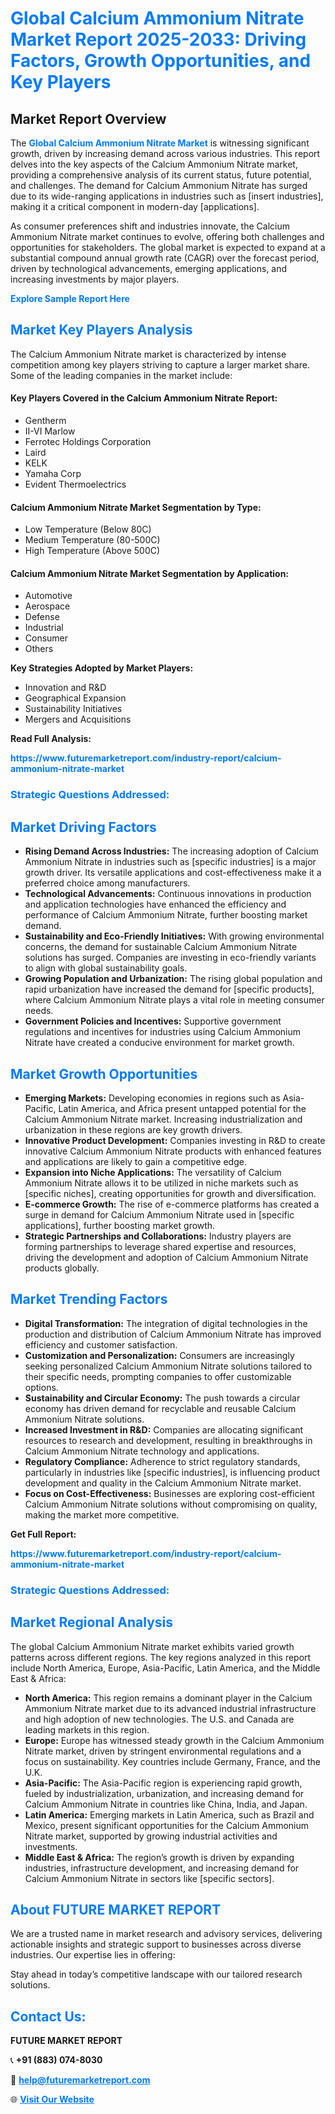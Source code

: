 <h1 style="color: #007BFF;">Global Calcium Ammonium Nitrate Market Report 2025-2033: Driving Factors, Growth Opportunities, and Key Players</h1>

<section id="overview">
<h2>Market Report Overview</h2>
<p>The <a href="https://www.futuremarketreport.com/industry-report/calcium-ammonium-nitrate-market" style="color: #007BFF; text-decoration: none;"><strong>Global Calcium Ammonium Nitrate Market</strong></a> is witnessing significant growth, driven by increasing demand across various industries. This report delves into the key aspects of the Calcium Ammonium Nitrate market, providing a comprehensive analysis of its current status, future potential, and challenges. The demand for Calcium Ammonium Nitrate has surged due to its wide-ranging applications in industries such as [insert industries], making it a critical component in modern-day [applications].</p>
<p>As consumer preferences shift and industries innovate, the Calcium Ammonium Nitrate market continues to evolve, offering both challenges and opportunities for stakeholders. The global market is expected to expand at a substantial compound annual growth rate (CAGR) over the forecast period, driven by technological advancements, emerging applications, and increasing investments by major players.</p>
</section>

<section id="overview">
<p><a href="https://www.futuremarketreport.com/request-sample/reportId=35883" style="color: #007BFF; text-decoration: none;"><strong>Explore Sample Report Here</strong></a></p>
</section>

<section id="key-players">
<h2 style="color: #007BFF;">Market Key Players Analysis</h2>
<p>The Calcium Ammonium Nitrate market is characterized by intense competition among key players striving to capture a larger market share. Some of the leading companies in the market include:</p>
<h4>Key Players Covered in the Calcium Ammonium Nitrate Report:</h4>
<ul><li>Gentherm</li><li>II-VI Marlow</li><li>Ferrotec Holdings Corporation</li><li>Laird</li><li>KELK</li><li>Yamaha Corp</li><li>Evident Thermoelectrics</li></ul>
<h4>Calcium Ammonium Nitrate Market Segmentation by Type:</h4>
<ul><li>Low Temperature (Below 80C)</li><li>Medium Temperature (80-500C)</li><li>High Temperature (Above 500C)</li></ul>

<h4>Calcium Ammonium Nitrate Market Segmentation by Application:</h4>
<ul><li>Automotive</li><li>Aerospace</li><li>Defense</li><li>Industrial</li><li>Consumer</li><li>Others</li></ul>
<p><strong>Key Strategies Adopted by Market Players:</strong></p>
<ul>
<li>Innovation and R&D</li>
<li>Geographical Expansion</li>
<li>Sustainability Initiatives</li>
<li>Mergers and Acquisitions</li>
</ul>
</section>

<section>
<p><strong>Read Full Analysis: </strong></p><a href="https://www.futuremarketreport.com/industry-report/calcium-ammonium-nitrate-market" style="color: #007BFF; text-decoration: none;"><strong>https://www.futuremarketreport.com/industry-report/calcium-ammonium-nitrate-market</strong></a>
<h3 style="color: #007BFF;">Strategic Questions Addressed:</h3>
</section>

<section id="driving-factors">
<h2 style="color: #007BFF;">Market Driving Factors</h2>
<ul>
<li><strong>Rising Demand Across Industries:</strong> The increasing adoption of Calcium Ammonium Nitrate in industries such as [specific industries] is a major growth driver. Its versatile applications and cost-effectiveness make it a preferred choice among manufacturers.</li>
<li><strong>Technological Advancements:</strong> Continuous innovations in production and application technologies have enhanced the efficiency and performance of Calcium Ammonium Nitrate, further boosting market demand.</li>
<li><strong>Sustainability and Eco-Friendly Initiatives:</strong> With growing environmental concerns, the demand for sustainable Calcium Ammonium Nitrate solutions has surged. Companies are investing in eco-friendly variants to align with global sustainability goals.</li>
<li><strong>Growing Population and Urbanization:</strong> The rising global population and rapid urbanization have increased the demand for [specific products], where Calcium Ammonium Nitrate plays a vital role in meeting consumer needs.</li>
<li><strong>Government Policies and Incentives:</strong> Supportive government regulations and incentives for industries using Calcium Ammonium Nitrate have created a conducive environment for market growth.</li>
</ul>
</section>

<section id="growth-opportunities">
<h2 style="color: #007BFF;">Market Growth Opportunities</h2>
<ul>
<li><strong>Emerging Markets:</strong> Developing economies in regions such as Asia-Pacific, Latin America, and Africa present untapped potential for the Calcium Ammonium Nitrate market. Increasing industrialization and urbanization in these regions are key growth drivers.</li>
<li><strong>Innovative Product Development:</strong> Companies investing in R&D to create innovative Calcium Ammonium Nitrate products with enhanced features and applications are likely to gain a competitive edge.</li>
<li><strong>Expansion into Niche Applications:</strong> The versatility of Calcium Ammonium Nitrate allows it to be utilized in niche markets such as [specific niches], creating opportunities for growth and diversification.</li>
<li><strong>E-commerce Growth:</strong> The rise of e-commerce platforms has created a surge in demand for Calcium Ammonium Nitrate used in [specific applications], further boosting market growth.</li>
<li><strong>Strategic Partnerships and Collaborations:</strong> Industry players are forming partnerships to leverage shared expertise and resources, driving the development and adoption of Calcium Ammonium Nitrate products globally.</li>
</ul>
</section>

<section id="trending-factors">
<h2 style="color: #007BFF;">Market Trending Factors</h2>
<ul>
<li><strong>Digital Transformation:</strong> The integration of digital technologies in the production and distribution of Calcium Ammonium Nitrate has improved efficiency and customer satisfaction.</li>
<li><strong>Customization and Personalization:</strong> Consumers are increasingly seeking personalized Calcium Ammonium Nitrate solutions tailored to their specific needs, prompting companies to offer customizable options.</li>
<li><strong>Sustainability and Circular Economy:</strong> The push towards a circular economy has driven demand for recyclable and reusable Calcium Ammonium Nitrate solutions.</li>
<li><strong>Increased Investment in R&D:</strong> Companies are allocating significant resources to research and development, resulting in breakthroughs in Calcium Ammonium Nitrate technology and applications.</li>
<li><strong>Regulatory Compliance:</strong> Adherence to strict regulatory standards, particularly in industries like [specific industries], is influencing product development and quality in the Calcium Ammonium Nitrate market.</li>
<li><strong>Focus on Cost-Effectiveness:</strong> Businesses are exploring cost-efficient Calcium Ammonium Nitrate solutions without compromising on quality, making the market more competitive.</li>
</ul>
</section>

<section>
<p><strong>Get Full Report: </strong></p><a href="https://www.futuremarketreport.com/industry-report/calcium-ammonium-nitrate-market" style="color: #007BFF; text-decoration: none;"><strong>https://www.futuremarketreport.com/industry-report/calcium-ammonium-nitrate-market</strong></a>
<h3 style="color: #007BFF;">Strategic Questions Addressed:</h3>
</section>


<section id="regional-analysis">
<h2 style="color: #007BFF;">Market Regional Analysis</h2>
<p>The global Calcium Ammonium Nitrate market exhibits varied growth patterns across different regions. The key regions analyzed in this report include North America, Europe, Asia-Pacific, Latin America, and the Middle East & Africa:</p>
<ul>
<li><strong>North America:</strong> This region remains a dominant player in the Calcium Ammonium Nitrate market due to its advanced industrial infrastructure and high adoption of new technologies. The U.S. and Canada are leading markets in this region.</li>
<li><strong>Europe:</strong> Europe has witnessed steady growth in the Calcium Ammonium Nitrate market, driven by stringent environmental regulations and a focus on sustainability. Key countries include Germany, France, and the U.K.</li>
<li><strong>Asia-Pacific:</strong> The Asia-Pacific region is experiencing rapid growth, fueled by industrialization, urbanization, and increasing demand for Calcium Ammonium Nitrate in countries like China, India, and Japan.</li>
<li><strong>Latin America:</strong> Emerging markets in Latin America, such as Brazil and Mexico, present significant opportunities for the Calcium Ammonium Nitrate market, supported by growing industrial activities and investments.</li>
<li><strong>Middle East & Africa:</strong> The region’s growth is driven by expanding industries, infrastructure development, and increasing demand for Calcium Ammonium Nitrate in sectors like [specific sectors].</li>
</ul>
</section>

<footer>
<h2 style="color: #007BFF;">About FUTURE MARKET REPORT</h2>
<p>We are a trusted name in market research and advisory services, delivering actionable insights and strategic support to businesses across diverse industries. Our expertise lies in offering:</p>

<p>Stay ahead in today’s competitive landscape with our tailored research solutions.</p>

<h2 style="color: #007BFF;">Contact Us:</h2>
<p><strong>FUTURE MARKET REPORT</strong></p>
<p>📞 <strong>+91 (883) 074-8030</strong></p>
<p>📧 <strong><a href="mailto:help@futuremarketreport.com" style="color: #007BFF;">help@futuremarketreport.com</a></strong></p>
<p>🌐 <strong><a href="https://www.futuremarketreport.com/" style="color: #007BFF;">Visit Our Website</a></strong></p>
</footer>